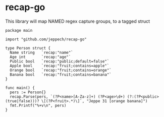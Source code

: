# recap-go
This library will map NAMED regex capture groups, to a tagged struct

```golang
package main

import "github.com/jeppech/recap-go"

type Person struct {
  Name string   `recap:"name"`
  Age int       `recap:"age"`
  Public bool   `recap:"public;default=false"`
  Apple bool    `recap:"fruit;contains=apple"`
  Orange bool   `recap:"fruit;contains=orange"`
  Banana bool   `recap:"fruit;contains=banana"`
}

func main() {
  pers := Person{}
  recap.Parse(pers, `(?P<name>[A-Za-z]+) (?P<age>\d+) (?:(?P<public>(true|false)))? \[(?P<fruit>.*)\]`, "Jeppe 31 [orange banana]")
  fmt.Printf("%+v\n", pers)
}
```